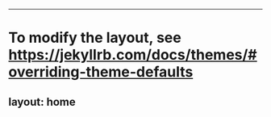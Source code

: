 ---

# To modify the layout, see https://jekyllrb.com/docs/themes/#overriding-theme-defaults

layout: home
---